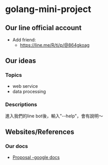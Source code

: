 # golang-mini-project

## Our line official account
- Add friend: 
	- https://line.me/R/ti/p/@864gkoag

## Our ideas

### Topics
-	web service
-	data processing

### Descriptions

進入我們的line bot後，輸入"--help"，會有說明～
<!-- 建立一個line 聊天機器人
使用者只要輸入今天想看的東西(字串)
我們就會去找到相關的圖片傳送給使用者
	
e.g 
假設使用者想看「狗」，只要輸入，「抽狗」
我們的聊天機器人就會找一張狗的圖片傳送給使用者
想看科基就「抽科基」...etc
 -->
 
## Websites/References
### Our docs
- [Proposal -google docs](https://docs.google.com/document/d/1aABZYTMn0zHEEZv0hx9lwJgJoHyGfhfpYisUFBkp4HE/edit?fbclid=IwAR2jdVdHhUc6Q0f48QcIbZRVtAznHmw6OfPVJ6RzYRsgipNdfNOWMD2-IL8)
